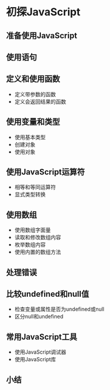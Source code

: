 # 初探JavaScript
## 准备使用JavaScript
## 使用语句
## 定义和使用函数
- 定义带参数的函数
- 定义会返回结果的函数
## 使用变量和类型
- 使用基本类型
- 创建对象
- 使用对象
## 使用JavaScript运算符
- 相等和等同运算符
- 显式类型转换
## 使用数组
- 使用数组字面量
- 读取和修改数组内容
- 枚举数组内容
- 使用内置的数组方法
## 处理错误
## 比较undefined和null值
- 检查变量或属性是否为undefined或null
- 区分null和undefined
## 常用JavaScript工具
- 使用JavaScript调试器
- 使用JavaScript库
## 小结